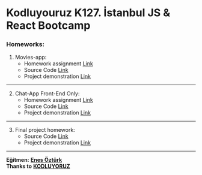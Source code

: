 # Kodluyouruz K127. İstanbul JS & React Bootcamp

### Homeworks:

1. Movies-app:
   - Homework assignment [Link](https://github.com/hussam-aldarwish/kodluyoruz-k127-js-react-bootcamp/blob/main/homeworks/movies-app/homework-1.md)
   - Source Code [Link](https://github.com/hussam-aldarwish/kodluyoruz-k127-js-react-bootcamp/tree/main/homeworks/movies-app)
   - Project demonstration [Link](https://movies-app-hussam-aldarwish.netlify.app)

---

2. Chat-App Front-End Only:
   - Homework assignment [Link](https://github.com/hussam-aldarwish/kodluyoruz-k127-js-react-bootcamp/blob/main/homeworks/chat-app/homework-2.md)
   - Source Code [Link](https://github.com/hussam-aldarwish/kodluyoruz-k127-js-react-bootcamp/tree/main/homeworks/chat-app)
   - Project demonstration [Link](https://chat-app-hussam-aldarwish.netlify.app)

---

3. Final project homework:
   - Source Code [Link](https://github.com/hussam-aldarwish/kodluyoruz-k127-js-react-bootcamp/tree/main/homeworks/twitter-clone)
   - Project demonstration [Link](https://twitter-clone-kodluyoruz.netlify.app/)

---

**Eğitmen:** [**Enes Öztürk**](https://github.com/enesozturk)  
**Thanks to** [**KODLUYORUZ**](https://www.kodluyoruz.org)
